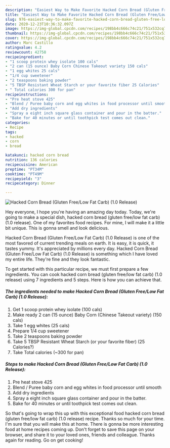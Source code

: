 ```yaml
---
description: "Easiest Way to Make Favorite Hacked Corn Bread (Gluten Free/Low Fat Carb) (1.0 Release)"
title: "Easiest Way to Make Favorite Hacked Corn Bread (Gluten Free/Low Fat Carb) (1.0 Release)"
slug: 976-easiest-way-to-make-favorite-hacked-corn-bread-gluten-free-low-fat-carb-10-release
date: 2020-12-23T10:36:32.097Z
image: https://img-global.cpcdn.com/recipes/198bb4c666c74c21/751x532cq70/hacked-corn-bread-gluten-freelow-fat-carb-10-release-recipe-main-photo.jpg
thumbnail: https://img-global.cpcdn.com/recipes/198bb4c666c74c21/751x532cq70/hacked-corn-bread-gluten-freelow-fat-carb-10-release-recipe-main-photo.jpg
cover: https://img-global.cpcdn.com/recipes/198bb4c666c74c21/751x532cq70/hacked-corn-bread-gluten-freelow-fat-carb-10-release-recipe-main-photo.jpg
author: Marc Castillo
ratingvalue: 4.2
reviewcount: 42758
recipeingredient:
- "1 scoop protein whey isolate 100 cals"
- "2 can (15 ounce) Baby Corn Chinese Takeout variety 150 cals"
- "1 egg whites 25 cals"
- "1/4 cup sweetener"
- "2 teaspoons baking powder"
- "5 TBSP Resistant Wheat Starch or your favorite fiber 25 Calories"
- " Total calories 300 for pan"
recipeinstructions:
- "Pre heat stove 425"
- "Blend / Puree baby corn and egg whites in food processor until smooth"
- "Add dry ingredients"
- "Spray a eight inch square glass container and pour in the batter."
- "Bake for 40 minutes or until toothpick test comes out clean."
categories:
- Recipe
tags:
- hacked
- corn
- bread

katakunci: hacked corn bread 
nutrition: 136 calories
recipecuisine: American
preptime: "PT34M"
cooktime: "PT49M"
recipeyield: "3"
recipecategory: Dinner

---
```



![Hacked Corn Bread (Gluten Free/Low Fat Carb) (1.0 Release)](https://img-global.cpcdn.com/recipes/198bb4c666c74c21/751x532cq70/hacked-corn-bread-gluten-freelow-fat-carb-10-release-recipe-main-photo.jpg)

Hey everyone, I hope you're having an amazing day today. Today, we're going to make a special dish, hacked corn bread (gluten free/low fat carb) (1.0 release). One of my favorites food recipes. For mine, I will make it a little bit unique. This is gonna smell and look delicious.

Hacked Corn Bread (Gluten Free/Low Fat Carb) (1.0 Release) is one of the most favored of current trending meals on earth. It is easy, it is quick, it tastes yummy. It's appreciated by millions every day. Hacked Corn Bread (Gluten Free/Low Fat Carb) (1.0 Release) is something which I have loved my entire life. They're fine and they look fantastic.




To get started with this particular recipe, we must first prepare a few ingredients. You can cook hacked corn bread (gluten free/low fat carb) (1.0 release) using 7 ingredients and 5 steps. Here is how you can achieve that.

<!--inarticleads1-->

##### The ingredients needed to make Hacked Corn Bread (Gluten Free/Low Fat Carb) (1.0 Release):

1. Get 1 scoop protein whey isolate (100 cals)
1. Make ready 2 can (15 ounce) Baby Corn (Chinese Takeout variety) (150 cals)
1. Take 1 egg whites (25 cals)
1. Prepare 1/4 cup sweetener
1. Take 2 teaspoons baking powder
1. Take 5 TBSP Resistant Wheat Starch (or your favorite fiber) (25 Calories?)
1. Take  Total calories (~300 for pan)




<!--inarticleads2-->

##### Steps to make Hacked Corn Bread (Gluten Free/Low Fat Carb) (1.0 Release):

1. Pre heat stove 425
1. Blend / Puree baby corn and egg whites in food processor until smooth
1. Add dry ingredients
1. Spray a eight inch square glass container and pour in the batter.
1. Bake for 40 minutes or until toothpick test comes out clean.




So that's going to wrap this up with this exceptional food hacked corn bread (gluten free/low fat carb) (1.0 release) recipe. Thanks so much for your time. I'm sure that you will make this at home. There is gonna be more interesting food at home recipes coming up. Don't forget to save this page on your browser, and share it to your loved ones, friends and colleague. Thanks again for reading. Go on get cooking!
